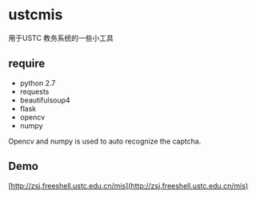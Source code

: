 # ustcmis

用于USTC 教务系统的一些小工具

## require

* python 2.7
* requests
* beautifulsoup4
* flask
* opencv
* numpy

Opencv and numpy is used to auto recognize the captcha.

## Demo

[http://zsj.freeshell.ustc.edu.cn/mis](http://zsj.freeshell.ustc.edu.cn/mis)
